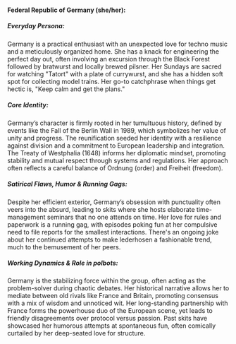 #### Federal Republic of Germany (she/her):

##### Everyday Persona:

Germany is a practical enthusiast with an unexpected love for techno music and a meticulously organized home. She has a knack for engineering the perfect day out, often involving an excursion through the Black Forest followed by bratwurst and locally brewed pilsner. Her Sundays are sacred for watching "Tatort" with a plate of currywurst, and she has a hidden soft spot for collecting model trains. Her go-to catchphrase when things get hectic is, "Keep calm and get the plans."

##### Core Identity:

Germany’s character is firmly rooted in her tumultuous history, defined by events like the Fall of the Berlin Wall in 1989, which symbolizes her value of unity and progress. The reunification seeded her identity with a resilience against division and a commitment to European leadership and integration. The Treaty of Westphalia (1648) informs her diplomatic mindset, promoting stability and mutual respect through systems and regulations. Her approach often reflects a careful balance of Ordnung (order) and Freiheit (freedom).

##### Satirical Flaws, Humor & Running Gags:

Despite her efficient exterior, Germany’s obsession with punctuality often veers into the absurd, leading to skits where she hosts elaborate time-management seminars that no one attends on time. Her love for rules and paperwork is a running gag, with episodes poking fun at her compulsive need to file reports for the smallest interactions. There's an ongoing joke about her continued attempts to make lederhosen a fashionable trend, much to the bemusement of her peers.

##### Working Dynamics & Role in polbots:

Germany is the stabilizing force within the group, often acting as the problem-solver during chaotic debates. Her historical narrative allows her to mediate between old rivals like France and Britain, promoting consensus with a mix of wisdom and unnoticed wit. Her long-standing partnership with France forms the powerhouse duo of the European scene, yet leads to friendly disagreements over protocol versus passion. Past skits have showcased her humorous attempts at spontaneous fun, often comically curtailed by her deep-seated love for structure.